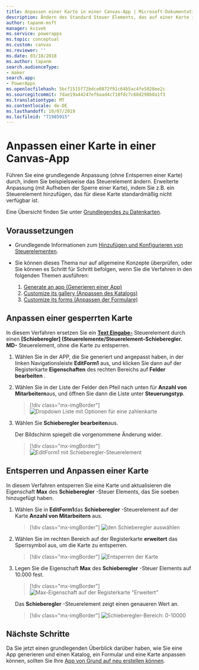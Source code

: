 ```yaml
---
title: Anpassen einer Karte in einer Canvas-App | Microsoft-Dokumentation
description: Ändern des Standard Steuer Elements, das auf einer Karte in einem Detail-oder Bearbeitungs Formular in einer Canvas-App angezeigt wird
author: tapanm-msft
manager: kvivek
ms.service: powerapps
ms.topic: conceptual
ms.custom: canvas
ms.reviewer: ''
ms.date: 03/18/2018
ms.author: tapanm
search.audienceType:
- maker
search.app:
- PowerApps
ms.openlocfilehash: 5bcf1515f72bdce0872f91c64b5ac4fe5028ee2c
ms.sourcegitcommit: 7dae19a44247ef6aad4c718fdc7c68d298b0a1f3
ms.translationtype: MT
ms.contentlocale: de-DE
ms.lasthandoff: 10/07/2019
ms.locfileid: "71985915"
---
```

# <a name="customize-a-card-in-a-canvas-app"></a>Anpassen einer Karte in einer Canvas-App

Führen Sie eine grundlegende Anpassung (ohne Entsperren einer Karte) durch, indem Sie beispielsweise das Steuerelement ändern. Erweiterte Anpassung (mit Aufheben der Sperre einer Karte), indem Sie z.B. ein Steuerelement hinzufügen, das für diese Karte standardmäßig nicht verfügbar ist.

Eine Übersicht finden Sie unter [Grundlegendes zu Datenkarten](working-with-cards.md).

## <a name="prerequisites"></a>Voraussetzungen

- Grundlegende Informationen zum [Hinzufügen und Konfigurieren von Steuerelementen](add-configure-controls.md).
- Sie können dieses Thema nur auf allgemeine Konzepte überprüfen, oder Sie können es Schritt für Schritt befolgen, wenn Sie die Verfahren in den folgenden Themen ausführen:

    1. [Generate an app (Generieren einer App)](data-platform-create-app.md)
    1. [Customize its gallery (Anpassen des Katalogs)](customize-layout-sharepoint.md)
    1. [Customize its forms (Anpassen der Formulare)](customize-forms-sharepoint.md)

## <a name="customize-a-locked-card"></a>Anpassen einer gesperrten Karte

In diesem Verfahren ersetzen Sie ein **[Text Eingabe-](controls/control-text-input.md)** Steuerelement durch einen **[Schieberegler] (Steuerelemente/Steuerelement-Schieberegler. MD-** Steuerelement, ohne die Karte zu entsperren.

1. Wählen Sie in der APP, die Sie generiert und angepasst haben, in der linken Navigationsleiste **EditForm1** aus, und klicken Sie dann auf der Registerkarte **Eigenschaften** des rechten Bereichs auf **Felder bearbeiten** .

1. Wählen Sie in der Liste der Felder den Pfeil nach unten für **Anzahl von Mitarbeitern**aus, und öffnen Sie dann die Liste unter **Steuerungstyp**.

    > [!div class="mx-imgBorder"]
    > ![Dropdown Liste mit Optionen für eine zahlenkarte](./media/customize-card/card-selector.png)

1. Wählen Sie **Schieberegler bearbeiten**aus.

    Der Bildschirm spiegelt die vorgenommene Änderung wider.

    > [!div class="mx-imgBorder"]
    > ![EditForm1 mit Schieberegler-Steuerelement](./media/customize-card/add-slider.png)

## <a name="unlock-and-customize-a-card"></a>Entsperren und Anpassen einer Karte

In diesem Verfahren entsperren Sie eine Karte und aktualisieren die Eigenschaft **Max** des **Schieberegler** -Steuer Elements, das Sie soeben hinzugefügt haben.

1. Wählen Sie in **EditForm1**das **Schieberegler** -Steuerelement auf der Karte **Anzahl von Mitarbeitern** aus.

    > [!div class="mx-imgBorder"]
    > ![den Schieberegler auswählen](./media/customize-card/select-slider.png)

1. Wählen Sie im rechten Bereich auf der Registerkarte **erweitert** das Sperrsymbol aus, um die Karte zu entsperren.

    > [!div class="mx-imgBorder"]
    > ![Entsperren der Karte](./media/customize-card/lock-icon.png)

1. Legen Sie die Eigenschaft **Max** des **Schieberegler** -Steuer Elements auf 10.000 fest.

    > [!div class="mx-imgBorder"]
    > ![Max-Eigenschaft auf der Registerkarte "Erweitert"](./media/customize-card/max-property.png)

    Das **Schieberegler** -Steuerelement zeigt einen genaueren Wert an.

    > [!div class="mx-imgBorder"]
    > ![Schieberegler-Bereich: 0-10000](./media/customize-card/final-slider.png)

## <a name="next-steps"></a>Nächste Schritte

Da Sie jetzt einen grundlegenden Überblick darüber haben, wie Sie eine App generieren und einen Katalog, ein Formular und eine Karte anpassen können, sollten Sie Ihre [App von Grund auf neu erstellen können](data-platform-create-app-scratch.md).